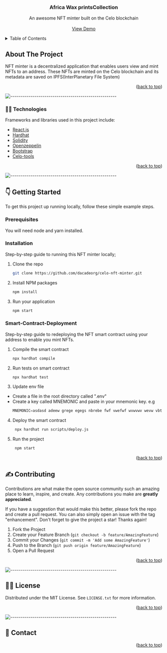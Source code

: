 <div id="top"></div>


<!-- PROJECT LOGO -->
<br />
<div align="center">



[//]: # (  </a>)

<h3 align="center">Africa Wax printsCollection</h3>

  <p align="center">
   An awesome NFT minter built on the Celo blockchain
    <br />
    <br />
    <a href=" https://home4hire.github.io/africa-print/t">View Demo</a>
  </p>
</div>

<!-- TABLE OF CONTENTS -->
<details>
  <summary>Table of Contents</summary>
  <ol>
    <li>
      <a href="#about-the-project">About The Project</a>
      <ul>
        <li><a href="#built-with">Built With</a></li>
      </ul>
    </li>
    <li>
      <a href="#getting-started">Getting Started</a>
      <ul>
        <li><a href="#prerequisites">Prerequisites</a></li>
        <li><a href="#installation">Installation</a></li>
        <li><a href="#Smart-Contract-Deployment">Smart Contract Deployment</a></li>
      </ul>
    </li>
    <li><a href="#contributing">Contributing</a></li>
    <li><a href="#license">License</a></li>
    <li><a href="#contact">Contact</a></li>

  </ol>
</details>


<!-- ABOUT THE PROJECT -->

## About The Project



NFT minter is a decentralized application that enables users view and mint NFTs to an address. These NFTs are minted on
the Celo blockchain and its metadata are saved on IPFS(InterPlanetary File System)



<p align="right">(<a href="#top">back to top</a>)</p>

![-----------------------------------------------------](https://raw.githubusercontent.com/andreasbm/readme/master/assets/lines/cloudy.png)

### :man_technologist: Technologies

Frameworks and libraries used in this project include:

* [React.js](https://reactjs.org/)
* [Hardhat](https://hardhat.org/getting-started/)
* [Solidity](https://docs.soliditylang.org/en/v0.8.11/)
* [Openzeppelin](https://openzeppelin.com/)
* [Bootstrap](https://getbootstrap.com)
* [Celo-tools](https://docs.celo.org/learn/developer-tools)

<p align="right">(<a href="#top">back to top</a>)</p>


![-----------------------------------------------------](https://raw.githubusercontent.com/andreasbm/readme/master/assets/lines/cloudy.png)

<!-- GETTING STARTED -->

## :point_down: Getting Started

To get this project up running locally, follow these simple example steps.

### Prerequisites

You will need node and yarn installed.

### Installation

Step-by-step guide to running this NFT minter locally;

1. Clone the repo
   ```sh
   git clone https://github.com/dacadeorg/celo-nft-minter.git
   ```
2. Install NPM packages
   ```sh
   npm install
   ```

3. Run your application
   ```sh
   npm start
   ```

### Smart-Contract-Deployment

Step-by-step guide to redeploying the NFT smart contract using your address to enable you mint NFTs.

1. Compile the smart contract
   ```sh
   npx hardhat compile
   ```
2. Run tests on smart contract
   ```sh
   npx hardhat test
   ```
3. Update env file

* Create a file in the root directory called ".env"
* Create a key called MNEMONIC and paste in your mnemonic key. e.g
     ```js
   MNEMONIC=asdasd adeew grege egegs nbrebe fwf vwefwf wvwvwv wevw vbtbtr wcvd
   ```

4. Deploy the smart contract
   ```sh
    npx hardhat run scripts/deploy.js
   ```
5. Run the project
   ```sh
    npm start
   ```

<p align="right">(<a href="#top">back to top</a>)</p>



<!-- CONTRIBUTING -->

## :writing_hand: Contributing

Contributions are what make the open source community such an amazing place to learn, inspire, and create. Any
contributions you make are **greatly appreciated**.

If you have a suggestion that would make this better, please fork the repo and create a pull request. You can also
simply open an issue with the tag "enhancement". Don't forget to give the project a star! Thanks again!

1. Fork the Project
2. Create your Feature Branch (`git checkout -b feature/AmazingFeature`)
3. Commit your Changes (`git commit -m 'Add some AmazingFeature'`)
4. Push to the Branch (`git push origin feature/AmazingFeature`)
5. Open a Pull Request

<p align="right">(<a href="#top">back to top</a>)</p>


![-----------------------------------------------------](https://raw.githubusercontent.com/andreasbm/readme/master/assets/lines/cloudy.png)


<!-- LICENSE -->

## :policeman: License

Distributed under the MIT License. See `LICENSE.txt` for more information.

<p align="right">(<a href="#top">back to top</a>)</p>



![-----------------------------------------------------](https://raw.githubusercontent.com/andreasbm/readme/master/assets/lines/cloudy.png)

<!-- CONTACT -->

## :iphone: Contact


<p align="right">(<a href="#top">back to top</a>)</p>




<!-- MARKDOWN LINKS & IMAGES -->
<!-- https://www.markdownguide.org/basic-syntax/#reference-style-links -->

